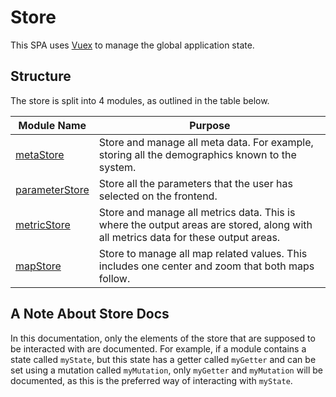 # Store

This SPA uses [Vuex](https://vuex.vuejs.org/) to manage the global application state.

## Structure

The store is split into 4 modules, as outlined in the table below.

| Module Name    | Purpose |
| -----------    | ------- |
| [metaStore](metaStore)      | Store and manage all meta data. For example, storing all the demographics known to the system. |
| [parameterStore](parameterStore) | Store all the parameters that the user has selected on the frontend. |
| [metricStore](metricStore)    | Store and manage all metrics data. This is where the output areas are stored, along with all metrics data for these output areas. |
| [mapStore](mapStore)       | Store to manage all map related values. This includes one center and zoom that both maps follow. |

## A Note About Store Docs

In this documentation, only the elements of the store that are supposed to be interacted with are documented. For example, if a module contains a state called `myState`, but this state has a getter called `myGetter` and can be set using a mutation called `myMutation`, only `myGetter` and `myMutation` will be documented, as this is the preferred way of interacting with `myState`.
